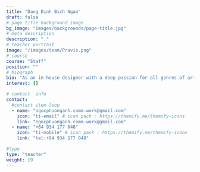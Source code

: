 ```yaml
---
title: "Dang Dinh Bich Ngan"
draft: false
# page title background image
bg_image: "images/backgrounds/page-title.jpg"
# meta description
description: "."
# teacher portrait
image: "/images/team/Pravis.png"
# course
course: "Staff"
position: ""
# biograph
bio: "As an in-house designer with a deep passion for all genres of art, Ngan is dedicated to exploring and integrating research across educational themes, 2D and 3D design, and environmental topics. With a background in Urban Arts or Fine Art in Architecture, she skillfully apply in a wide range of artistic techniques, from painting to sculpture and digital modeling. Her work is driven by a commitment to creativity, innovation, and sustainability, ensuring that every project reflects a thoughtful and impactful approach. Additionally, she is also experienced in planning and guiding teams, fostering a collaborative and dynamic environment to achieve shared goals."
interest: []

# contact  info
contact:
  #contact item loop
  - name: "ngocphuonganh.comm.work@gmail.com"
    icon: "ti-email" # icon pack : https://themify.me/themify-icons
    link: "ngocphuonganh.comm.work@gmail.com"
  - name: "+84 934 177 048"
    icon: "ti-mobile" # icon pack : https://themify.me/themify-icons
    link: "tel:+84 934 177 048"

#type
type: "teacher"
weight: 19
---
```

